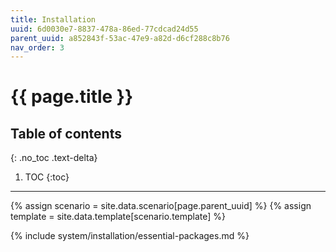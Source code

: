 ```yaml
---
title: Installation
uuid: 6d0030e7-8837-478a-86ed-77cdcad24d55
parent_uuid: a852843f-53ac-47e9-a82d-d6cf288c8b76
nav_order: 3
---
```


# {{ page.title }}

## Table of contents
{: .no_toc .text-delta}

1. TOC
{:toc}

---

{% assign scenario = site.data.scenario[page.parent_uuid] %}
{% assign template = site.data.template[scenario.template] %}

{% include system/installation/essential-packages.md %}
